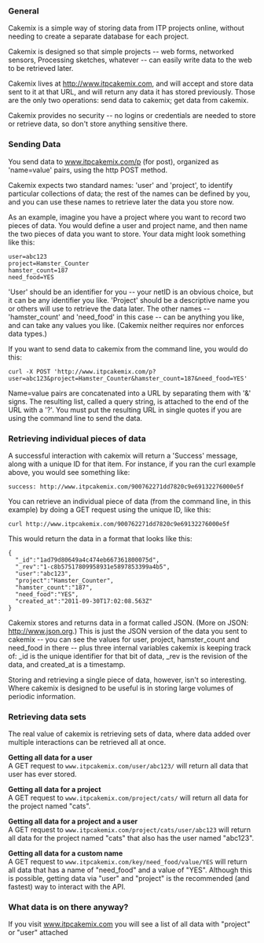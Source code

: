 ### General

Cakemix is a simple way of storing data from ITP projects online, without needing to create a separate database for each project.

Cakemix is designed so that simple projects -- web forms, networked sensors, Processing sketches, whatever -- can easily write data to the web to be retrieved later.

Cakemix lives at http://www.itpcakemix.com, and will accept and store data sent to it at that URL, and will return any data it has stored previously. Those are the only two operations: send data to cakemix; get data from cakemix.

Cakemix provides no security -- no logins or credentials are needed to store or retrieve data, so don't store anything sensitive there.

### Sending Data

You send data to www.itpcakemix.com/p (for post), organized as 'name=value' pairs, using the http POST method. 

Cakemix expects two standard names: 'user' and 'project', to identify particular collections of data; the rest of the names can be defined by you, and you can use these names to retrieve later the data you store now.

As an example, imagine you have a project where you want to record two pieces of data. You would define a user and project name, and then name the two pieces of data you want to store. Your data might look something like this:

    user=abc123
    project=Hamster_Counter
    hamster_count=187
    need_food=YES

'User' should be an identifier for you -- your netID is an obvious choice, but it can be any identifier you like. 'Project' should be a descriptive name you or others will use to retrieve the data later. The other names -- 'hamster_count' and 'need_food' in this case -- can be anything you like, and can take any values you like. (Cakemix neither requires nor enforces data types.)

If you want to send data to cakemix from the command line, you would do this:

    curl -X POST 'http://www.itpcakemix.com/p?user=abc123&project=Hamster_Counter&hamster_count=187&need_food=YES'

Name=value pairs are concatenated into a URL by separating them with '&' signs. The resulting list, called a query string, is attached to the end of the URL with a '?'. You must put the resulting URL in single quotes if you are using the command line to send the data.

### Retrieving individual pieces of data

A successful interaction with cakemix will return a 'Success' message, along with a unique ID for that item. For instance, if you ran the curl example above, you would see something like:

    success: http://www.itpcakemix.com/900762271dd7820c9e69132276000e5f

You can retrieve an individual piece of data (from the command line, in this example) by doing a GET request using the unique ID, like this:

    curl http://www.itpcakemix.com/900762271dd7820c9e69132276000e5f

This would return the data in a format that looks like this: 

    {
      "_id":"1ad79d80649a4c474eb667361800075d",
      "_rev":"1-c8b57517809958931e5897853399a4b5",
      "user":"abc123",
      "project":"Hamster_Counter",
      "hamster_count":"187",
      "need_food":"YES",
      "created_at":"2011-09-30T17:02:08.563Z"
    }

Cakemix stores and returns data in a format called JSON. (More on JSON: http://www.json.org.) This is just the JSON version of the data you sent to cakemix -- you can see the values for user, project, hamster_count and need_food in there -- plus three internal variables cakemix is keeping track of: _id is the unique identifier for that bit of data, _rev is the revision of the data, and created_at is a timestamp.

Storing and retrieving a single piece of data, however, isn't so interesting. Where cakemix is designed to be useful is in storing large volumes of periodic information.

### Retrieving data sets

The real value of cakemix is retrieving sets of data, where data added over multiple interactions can be retrieved all at once.

**Getting all data for a user**  
A GET request to `www.itpcakemix.com/user/abc123/` will return all data that user has ever stored. 

**Getting all data for a project**  
A GET request to `www.itpcakemix.com/project/cats/` will return all data for the project named "cats".

**Getting all data for a project and a user**  
A GET request to `www.itpcakemix.com/project/cats/user/abc123` will return all data for the project named "cats" that also has the user named "abc123".

**Getting all data for a custom name**  
A GET request to `www.itpcakemix.com/key/need_food/value/YES` will return all data that has a name of "need_food" and a value of "YES". Although this is possible, getting data via "user" and "project" is the recommended (and fastest) way to interact with the API. 

### What data is on there anyway?

If you visit www.itpcakemix.com you will see a list of all data with "project" or "user" attached
